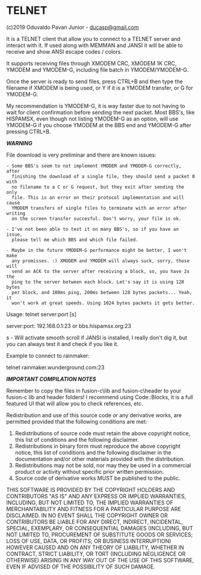 # TELNET

(c)2019 Oduvaldo Pavan Junior - ducasp@gmail.com

It is a TELNET client that allow you to connect to a TELNET server and interact
with it. If used along with MEMMAN and JANSI it will be able to receive and 
show ANSI escape codes / colors.

It supports receiving files through XMODEM CRC, XMODEM 1K CRC, YMODEM and
YMODEM-G, including file batch in YMODEM/YMODEM-G.

Once the server is ready to send files, press CTRL+B and then type the filename
if XMODEM is being used, or Y if it is a YMODEM transfer, or G for YMODEM-G.

My recommendation is YMODEM-G, it is way faster due to not having to wait for
client confirmation before sending the next packet. Most BBS's, like HISPAMSX,
even though not listing YMODEM-G as an option, will use YMODEM-G if you choose
YMODEM at the BBS end and YMODEM-G after pressing CTRL+B.

***WARNING***

File download is very preliminar and there are known issues:

	- Some BBS's seem to not implement YMODEM and YMODEM-G correctly, after 
	  finishing the download of a single file, they should send a packet 0 with
	  no filename to a C or G request, but they exit after sending the only 
	  file. This is an error on their protocol implementation and will cause
	  YMODEM transfers of single files to terminate with an error after writing
	  on the screen transfer succesful. Don't worry, your file is ok.
	  
	- I've not been able to test it on many BBS's, so if you have an issue,
	  please tell me which BBS and which file failed.
	  
	- Maybe in the future YMODEM-G performance might be better, I won't make
	  any promisses. :) XMODEM and YMODEM will always suck, sorry, those will
	  send an ACK to the server after receiving a block, so, you have 2x the
	  ping to the server between each block. Let's say it is using 128 bytes
	  per block, and 100ms ping, 200ms between 128 bytes packets... Yeah, it
	  won't work at great speeds. Using 1024 bytes packets it gets better.

Usage: 
telnet server:port [s]

server:port: 192.168.0.1:23 or bbs.hispamsx.org:23

s - Will activate smooth scroll if JANSI is installed, I really don't dig it,
but you can always test it and check if you like it.

Example to connect to rainmaker:

telnet rainmaker.wunderground.com:23

***IMPORTANT COMPILATION NOTES***

Remember to copy the files in fusion-c\lib and fusion-c\header to your fusion-c lib and header folders!
I recommend using Code::Blocks, it is a full featured UI that will allow you to check references, etc.

Redistribution and use of this source code or any derivative works, are
permitted provided that the following conditions are met:

1. Redistributions of source code must retain the above copyright notice,
   this list of conditions and the following disclaimer.
2. Redistributions in binary form must reproduce the above copyright
   notice, this list of conditions and the following disclaimer in the
   documentation and/or other materials provided with the distribution.
3. Redistributions may not be sold, nor may they be used in a commercial
   product or activity without specific prior written permission.
4. Source code of derivative works MUST be published to the public.

THIS SOFTWARE IS PROVIDED BY THE COPYRIGHT HOLDERS AND CONTRIBUTORS
"AS IS" AND ANY EXPRESS OR IMPLIED WARRANTIES, INCLUDING, BUT NOT LIMITED
TO, THE IMPLIED WARRANTIES OF MERCHANTABILITY AND FITNESS FOR A PARTICULAR
PURPOSE ARE DISCLAIMED. IN NO EVENT SHALL THE COPYRIGHT OWNER OR
CONTRIBUTORS BE LIABLE FOR ANY DIRECT, INDIRECT, INCIDENTAL, SPECIAL,
EXEMPLARY, OR CONSEQUENTIAL DAMAGES (INCLUDING, BUT NOT LIMITED TO,
PROCUREMENT OF SUBSTITUTE GOODS OR SERVICES; LOSS OF USE, DATA, OR PROFITS;
OR BUSINESS INTERRUPTION) HOWEVER CAUSED AND ON ANY THEORY OF LIABILITY,
WHETHER IN CONTRACT, STRICT LIABILITY, OR TORT (INCLUDING NEGLIGENCE OR
OTHERWISE) ARISING IN ANY WAY OUT OF THE USE OF THIS SOFTWARE, EVEN IF
ADVISED OF THE POSSIBILITY OF SUCH DAMAGE.
